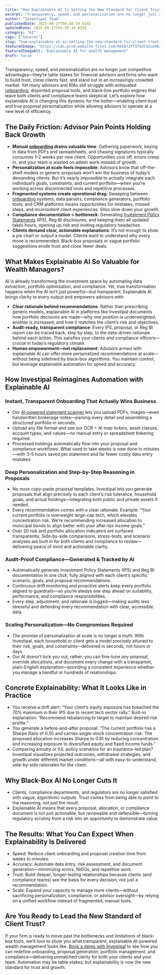 ```yaml
---
title: "How Explainable AI Is Setting the New Standard for Client Trust and Proposal Personalization in Wealth Management"
excerpt: "Transparency, speed, and personalization are no longer just competitive advantages-they’re table stakes for financial advisors and firms who want to build trust, close clients fast, and stand out in an increasingly."
author: "Investipal Team"
publishedDate: 2025-08-27T04:50:34.819Z
updatedDate: 2025-08-27T04:50:34.819Z
category: "AI"
tags: ["General"]
slug: "how-explainable-ai-is-setting-the-new-standard-for-client-trust-and-proposal-personalization-in-wealth-management"
featuredImage: "https://cdn.prod.website-files.com/666872ff37bdf42ce9637d77/68ae8e9a8b4502aa96832a16_pexels-photo-7979605.jpeg"
featuredImageAlt: "Explainable AI for wealth management"
draft: false
---
```

<p>Transparency, speed, and personalization are no longer just competitive advantages—they’re table stakes for financial advisors and firms who want to build trust, close clients fast, and stand out in an increasingly crowded market. Yet many advisors and RIAs still struggle with antiquated <a href="/blog/onboarding">onboarding</a>, disjointed proposal tools, and black-box portfolio engines that leave both clients and compliance teams skeptical. Let’s explore how explainable AI is changing this dynamic for the better—enabling client trust and true proposal personalization while allowing advisors to operate at a new level of efficiency.</p>

<h2>The Daily Friction: Advisor Pain Points Holding Back Growth</h2>
<ul><li><strong>Manual <a href="/blog/onboarding">onboarding</a> drains valuable time</strong>: Gathering paperwork, keying in data from PDFs and spreadsheets, and chasing signatures typically consumes 1–2 weeks per new client. Opportunities cool off, errors creep in, and your team is wasted on admin work instead of growth.</li><li><strong>Personalization at scale feels impossible</strong>: Advisors know that off-the-shelf models or generic proposals won’t win the business of today’s demanding clients. But it’s nearly impossible to actually integrate each individual’s goals, constraints, and current portfolio—when you’re working across disconnected tools and repetitive processes.</li><li><strong>Fragmented systems create operational drag</strong>: Swapping between <a href="/blog/onboarding">onboarding</a> systems, data parsers, compliance generators, portfolio tools, and CRM platforms means opportunities for mistakes, missed steps, and inconsistent client experiences. Silos slow down your growth.</li><li><strong>Compliance documentation = bottleneck</strong>: Generating <a href="/features/investment-policy-statements">Investment Policy Statements</a> (IPS), Reg BI disclosures, and keeping them all updated takes hours, opening up risk and inviting regulatory headaches.</li><li><strong>Clients demand clear, actionable explanations</strong>: It’s not enough to show a pie chart or output a model. Clients want to understand why every move is recommended. Black-box proposals or vague portfolio suggestions erode trust and close fewer deals.</li></ul>

<h2>What Makes Explainable AI So Valuable for Wealth Managers?</h2>
<p>AI is already transforming the investment space by automating data extraction, portfolio optimization, and compliance. Yet, true transformation happens when the AI isn’t just powerful—but transparent. Explainable AI brings clarity to every output and empowers advisors with:</p>
<ul><li><strong>Clear rationale behind recommendations</strong>: Rather than prescribing generic models, explainable AI in platforms like Investipal documents how portfolio decisions are made—why one position is underweighted, another is increased, and how it matches the client’s risk and objectives.</li><li><strong>Audit-ready, transparent compliance</strong>: Every IPS, proposal, or Reg BI report can be traced back, step by step, to the data-driven rationale behind each action. This satisfies your clients <em>and</em> compliance officers—crucial in today’s regulatory climate.</li><li><strong>Human empowerment—not replacement</strong>: Advisors armed with explainable AI can offer more personalized recommendations at scale—without being sidelined by black-box algorithms. You maintain control, but leverage explainable automation for speed and accuracy.</li></ul>

<h2>How Investipal Reimagines Automation with Explainable AI</h2>

<h3>Instant, Transparent Onboarding That Actually Wins Business</h3>
<ul><li>Our <a href="/">AI-powered statement scanner</a> lets you upload PDFs, images—even handwritten brokerage notes—parsing every detail and assembling a structured portfolio in seconds.</li><li>Upload any file format and see our OCR + AI map tickers, asset classes, account types, and values—no manual entry or spreadsheet tinkering required.</li><li>Processed holdings automatically flow into your proposal and compliance workflows. What used to take weeks is now done in minutes—with 3–5 hours saved per statement and far fewer costly data entry mistakes.</li></ul>

<h3>Deep Personalization and Step-by-Step Reasoning in Proposals</h3>
<ul><li>No more copy-paste proposal templates. Investipal lets you generate proposals that align precisely to each client’s risk tolerance, household goals, and actual holdings—integrating both public and private assets if needed.</li><li>Every recommendation comes with a clear rationale. Example: “Your current portfolio is overweight large-cap tech, which elevates concentration risk. We’re recommending increased allocation to municipal bonds to align better with your after-tax income goals.”</li><li>Over 20 risk and portfolio allocation indicators are surfaced transparently. Side-by-side comparisons, stress-tests, and scenario analyses are built in for both clients and compliance to review—delivering peace of mind and actionable clarity.</li></ul>

<h3>Audit-Proof Compliance—Generated & Tracked by AI</h3>
<ul><li>Automatically generate Investment Policy Statements (IPS) and Reg BI documentation in one click, fully aligned with each client’s specific scenario, goals, and proposal recommendations.</li><li>Continuous drift monitoring and proactive alerts keep every portfolio aligned to guardrails—so you’re always one step ahead on suitability, performance, and compliance responsibilities.</li><li>Every step, adjustment, and rationale is logged—making audits less stressful and defending every recommendation with clear, accessible data.</li></ul>

<h3>Scaling Personalization—No Compromises Required</h3>
<ul><li>The promise of personalization at scale is no longer a myth. With Investipal, each household or client gets a model precisely attuned to their risk, goals, and constraints—delivered in seconds, not hours or days.</li><li>Our AI doesn’t lock you out; rather, you can fine-tune any proposal, override allocations, and document every change with a transparent, plain-English explanation—providing a consistent experience whether you manage a handful or hundreds of relationships.</li></ul>

<h2>Concrete Explainability: What It Looks Like in Practice</h2>
<ul><li>You receive a drift alert: “Your client’s equity exposure has breached the 70% maximum in their IPS due to recent tech sector rally.” Built-in explanation: “Recommend rebalancing to target to maintain desired risk profile.”</li><li>You generate a before-and-after proposal: “The current portfolio has a Sharpe Ratio of 0.55 and carries single-stock concentration risk. The proposed allocation increases Sharpe to 0.81 by reducing concentration and increasing exposure to diversified equity and fixed income funds.”</li><li>Comparing annuity or IUL policy scenarios for an insurance-led plan? Investipal visualizes projected outcomes, withdrawal strategies, and growth under different market conditions—all with easy-to-understand, side-by-side rationales for the client.</li></ul>

<h2>Why Black-Box AI No Longer Cuts It</h2>
<ul><li>Clients, compliance departments, and regulators are no longer satisfied with vague, algorithmic outputs. Trust comes from being able to point to the reasoning, not just the result.</li><li>Explainable AI means that every proposal, allocation, or compliance document is not just actionable, but reviewable and defensible—turning regulatory scrutiny from a risk into an opportunity to demonstrate value.</li></ul>

<h2>The Results: What You Can Expect When Explainability Is Delivered</h2>
<ul><li>Speed: Reduce client onboarding and proposal creation time from weeks to minutes.</li><li>Accuracy: Automate data entry, risk assessment, and document generation—minimizing errors, NIGOs, and repetitive work.</li><li>Trust: Build deeper, longer-lasting relationships because clients (and compliance teams) see the basis for every decision, not just a recommendation.</li><li>Scale: Expand your capacity to manage more clients—without sacrificing personalization, compliance, or advisor oversight—by relying on a unified workflow instead of fragmented, manual tools.</li></ul>

<h2>Are You Ready to Lead the New Standard of Client Trust?</h2>
<p>If your firm is ready to move past the bottlenecks and limitations of black-box tools, we’d love to show you what transparent, explainable AI-powered wealth management looks like. <a href="/">Book a demo with Investipal</a> to see how you can redefine onboarding, proposal generation, portfolio management, and compliance—delivering unmatched clarity for both your clients and your team. Automation may be table stakes, but explainability is now the new standard for trust and growth.</p>



